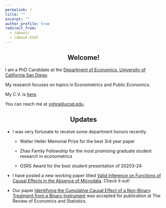 ```yaml
---
permalink: /
title: ""
excerpt: ""
author_profile: true
redirect_from: 
  - /about/
  - /about.html
---
```


## <center> Welcome! </center>

I am a PhD Candidate at the [Department of Economics, University of California San Diego](http://economics.ucsd.edu/). 

My research focuses on topics in Econometrics and Public Economics. 

My C.V. is [here](https://vedant-vohra.github.io/files/VedantVohra_CV.pdf). 

You can reach me at [vohra@ucsd.edu](mailto:vohra@ucsd.edu).

## <center> Updates </center>
- I was very fortunate to receive some department honors recently. 

  - Walter Heller Memorial Prize for the best 3rd year paper
  - Zhao Family Fellowship for the most promising graduate student research in econometrics

  - GSRS Award for the best student presentation of 20203-24


- I have posted a new working paper titled [Valid Inference on Functions of Causal Effects in the Absence of Microdata][inference_no_data_draft_link]. Check it out!

- Our paper [Identifying the Cumulative Causal Effect of a Non-Binary Treatment from a Binary Instrument][cce_draft_link] was accepted for publication at The Review of Economics and Statistics. 



[cce_draft_link]: https://vedant-vohra.github.io/files/CCE.pdf

[inference_no_data_draft_link]: https://arxiv.org/abs/2410.00217